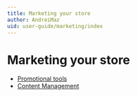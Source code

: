 ```yaml
---
title: Marketing your store
author: AndreiMaz
uid: user-guide/marketing/index
---
```


# Marketing your store

- [Promotional tools](xref:user-guide/marketing/promotional/index)
- [Content Management](xref:user-guide/marketing/content/index)